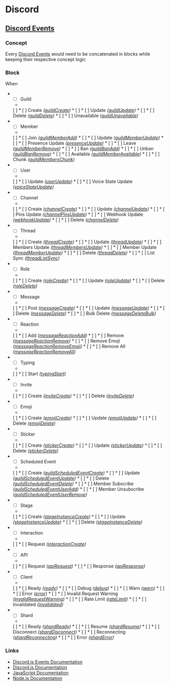 # Discord

## [Discord Events](https://discord.js.org/#/docs/discord.js/stable/class/Client)

### Concept

Every [Discord Events](https://discord.js.org/#/docs/discord.js/stable/class/Client) would need to be concatenated in blocks while keeping their respective concept logic

### Block

When

*
  * [ ] Guild
  *
  [ ]   * [ ] Create _(_[_guildCreate_](https://discord.js.org/#/docs/discord.js/stable/class/Client?scrollTo=e-guildCreate)_)_
  *
  [ ]   * [ ] Update _(_[_guildUpdate_](https://discord.js.org/#/docs/main/stable/class/Client?scrollTo=e-guildUpdate)_)_
  *
  [ ]   * [ ] Delete _(_[_guildDelete_](https://discord.js.org/#/docs/discord.js/stable/class/Client?scrollTo=e-guildDelete)_)_
  *
  [ ]   * [ ] Unavailable _(_[_guildUnavailable_](https://discord.js.org/#/docs/main/stable/class/Client?scrollTo=e-guildUnavailable)_)_
*
  * [ ] Member
  *
  [ ]   * [ ] Join _(_[_guildMemberAdd_](https://discord.js.org/#/docs/discord.js/stable/class/Client?scrollTo=e-guildMemberAdd)_)_
  *
  [ ]   * [ ] Update _(_[_guildMemberUpdate_](https://discord.js.org/#/docs/discord.js/stable/class/Client?scrollTo=e-guildMemberUpdate)_)_
  *
  [ ]   * [ ] Presence Update _(_[_presenceUpdate_](https://discord.js.org/#/docs/main/stable/class/Client?scrollTo=e-presenceUpdate)_)_
  *
  [ ]   * [ ] Leave _(_[_guildMemberRemove_](https://discord.js.org/#/docs/discord.js/stable/class/Client?scrollTo=e-guildMemberRemove)_)_
  *
  [ ]   * [ ] Ban _(_[_guildBanAdd_](https://discord.js.org/#/docs/discord.js/stable/class/Client?scrollTo=e-guildBanAdd)_)_
  *
  [ ]   * [ ] Unban _(_[_guildBanRemove_](https://discord.js.org/#/docs/discord.js/stable/class/Client?scrollTo=e-guildBanRemove)_)_
  *
  [ ]   * [ ] Available _(_[_guildMemberAvailable_](https://discord.js.org/#/docs/discord.js/stable/class/Client?scrollTo=e-guildMemberAvailable)_)_
  *
  [ ]   * [ ] Chunk _(_[_guildMembersChunk_](https://discord.js.org/#/docs/main/stable/class/Client?scrollTo=e-guildMembersChunk)_)_
*
  * [ ] User
  *
  [ ]   * [ ] Update _(_[_userUpdate_](https://discord.js.org/#/docs/main/stable/class/Client?scrollTo=e-userUpdate)_)_
  *
  [ ]   * [ ] Voice State Update _(_[_voiceStateUpdate_](https://discord.js.org/#/docs/main/stable/class/Client?scrollTo=e-voiceStateUpdate)_)_
*
  * [ ] Channel
  *
  [ ]   * [ ] Create _(_[_channelCreate_](https://discord.js.org/#/docs/discord.js/stable/class/Client?scrollTo=e-channelCreate)_)_
  *
  [ ]   * [ ] Update _(_[_channelUpdate_](https://discord.js.org/#/docs/discord.js/stable/class/Client?scrollTo=e-channelUpdate)_)_
  *
  [ ]   * [ ] Pins Update _(_[_channelPinsUpdate_](https://discord.js.org/#/docs/discord.js/stable/class/Client?scrollTo=e-channelPinsUpdate)_)_
  *
  [ ]   * [ ] Webhook Update _(_[_webhookUpdate_](https://discord.js.org/#/docs/main/stable/class/Client?scrollTo=e-webhookUpdate)_)_
  *
  [ ]   * [ ] Delete _(_[_channelDelete_](https://discord.js.org/#/docs/discord.js/stable/class/Client?scrollTo=e-channelDelete)_)_
*
  * [ ] Thread
  *
  [ ]   * [ ] Create _(_[_threadCreate_](https://discord.js.org/#/docs/main/stable/class/Client?scrollTo=e-threadCreate)_)_
  *
  [ ]   * [ ] Update _(_[_threadUpdate_](https://discord.js.org/#/docs/main/stable/class/Client?scrollTo=e-threadUpdate)_)_
  *
  [ ]   * [ ] Members Update _(_[_threadMembersUpdate_](https://discord.js.org/#/docs/main/stable/class/Client?scrollTo=e-threadMembersUpdate)_)_
  *
  [ ]   * [ ] Member Update _(_[_threadMemberUpdate_](https://discord.js.org/#/docs/main/stable/class/Client?scrollTo=e-threadMemberUpdate)_)_
  *
  [ ]   * [ ] Delete _(_[_threadDelete_](https://discord.js.org/#/docs/main/stable/class/Client?scrollTo=e-threadDelete)_)_
  *
  [ ]   * [ ] List Sync _(_[_threadListSync_](https://discord.js.org/#/docs/main/stable/class/Client?scrollTo=e-threadListSync)_)_
*
  * [ ] Role
  *
  [ ]   * [ ] Create _(_[_roleCreate_](https://discord.js.org/#/docs/main/stable/class/Client?scrollTo=e-roleCreate)_)_
  *
  [ ]   * [ ] Update _(_[_roleUpdate_](https://discord.js.org/#/docs/main/stable/class/Client?scrollTo=e-roleUpdate)_)_
  *
  [ ]   * [ ] Delete _(_[_roleDelete_](https://discord.js.org/#/docs/main/stable/class/Client?scrollTo=e-roleDelete)_)_
*
  * [ ] Message
  *
  [ ]   * [ ] Post _(_[_messageCreate_](https://discord.js.org/#/docs/main/stable/class/Client?scrollTo=e-messageCreate)_)_
  *
  [ ]   * [ ] Update _(_[_messageUpdate_](https://discord.js.org/#/docs/main/stable/class/Client?scrollTo=e-messageUpdate)_)_
  *
  [ ]   * [ ] Delete _(_[_messageDelete_](https://discord.js.org/#/docs/main/stable/class/Client?scrollTo=e-messageDelete)_)_
  *
  [ ]   * [ ] Bulk Delete _(_[_messageDeleteBulk_](https://discord.js.org/#/docs/main/stable/class/Client?scrollTo=e-messageDeleteBulk)_)_
*
  * [ ] Reaction
  *
  [ ]   * [ ] Add _(_[_messageReactionAdd_](https://discord.js.org/#/docs/main/stable/class/Client?scrollTo=e-messageReactionAdd)_)_
  *
  [ ]   * [ ] Remove _(_[_messageReactionRemove_](https://discord.js.org/#/docs/main/stable/class/Client?scrollTo=e-messageReactionRemove)_)_
  *
  [ ]   * [ ] Remove Emoji _(_[_messageReactionRemoveEmoji_](https://discord.js.org/#/docs/main/stable/class/Client?scrollTo=e-messageReactionRemoveEmoji)_)_
  *
  [ ]   * [ ] Remove All _(_[_messageReactionRemoveAll_](https://discord.js.org/#/docs/main/stable/class/Client?scrollTo=e-messageReactionRemoveAll)_)_
*
  * [ ] Typing
  *
  [ ]   * [ ] Start _(_[_typingStart_](https://discord.js.org/#/docs/main/stable/class/Client?scrollTo=e-typingStart)_)_
*
  * [ ] Invite
  *
  [ ]   * [ ] Create _(_[_inviteCreate_](https://discord.js.org/#/docs/main/stable/class/Client?scrollTo=e-inviteCreate)_)_
  *
  [ ]   * [ ] Delete _(_[_inviteDelete_](https://discord.js.org/#/docs/main/stable/class/Client?scrollTo=e-inviteDelete)_)_
*
  * [ ] Emoji
  *
  [ ]   * [ ] Create _(_[_emojiCreate_](https://discord.js.org/#/docs/discord.js/stable/class/Client?scrollTo=e-emojiCreate)_)_
  *
  [ ]   * [ ] Update _(_[_emojiUpdate_](https://discord.js.org/#/docs/discord.js/stable/class/Client?scrollTo=e-emojiUpdate)_)_
  *
  [ ]   * [ ] Delete _(_[_emojiDelete_](https://discord.js.org/#/docs/discord.js/stable/class/Client?scrollTo=e-emojiDelete)_)_
*
  * [ ] Sticker
  *
  [ ]   * [ ] Create _(_[_stickerCreate_](https://discord.js.org/#/docs/main/stable/class/Client?scrollTo=e-stickerCreate)_)_
  *
  [ ]   * [ ] Update _(_[_stickerUpdate_](https://discord.js.org/#/docs/main/stable/class/Client?scrollTo=e-stickerUpdate)_)_
  *
  [ ]   * [ ] Delete _(_[_stickerDelete_](https://discord.js.org/#/docs/main/stable/class/Client?scrollTo=e-stickerDelete)_)_
*
  * [ ] Scheduled Event
  *
  [ ]   * [ ] Create _(_[_guildScheduledEventCreate_](https://discord.js.org/#/docs/discord.js/stable/class/Client?scrollTo=e-guildScheduledEventCreate)_)_
  *
  [ ]   * [ ] Update _(_[_guildScheduledEventUpdate_](https://discord.js.org/#/docs/discord.js/stable/class/Client?scrollTo=e-guildScheduledEventUpdate)_)_
  *
  [ ]   * [ ] Delete _(_[_guildScheduledEventDelete_](https://discord.js.org/#/docs/discord.js/stable/class/Client?scrollTo=e-guildScheduledEventDelete)_)_
  *
  [ ]   * [ ] Member Subscribe _(_[_guildScheduledEventUserAdd_](https://discord.js.org/#/docs/discord.js/stable/class/Client?scrollTo=e-guildScheduledEventUserAdd)_)_
  *
  [ ]   * [ ] Member Unsubscribe _(_[_guildScheduledEventUserRemove_](https://discord.js.org/#/docs/discord.js/stable/class/Client?scrollTo=e-guildScheduledEventUserRemove)_)_
*
  * [ ] Stage
  *
  [ ]   * [ ] Create _(_[_stageInstanceCreate_](https://discord.js.org/#/docs/main/stable/class/Client?scrollTo=e-stageInstanceCreate)_)_
  *
  [ ]   * [ ] Update _(_[_stageInstanceUpdate_](https://discord.js.org/#/docs/main/stable/class/Client?scrollTo=e-stageInstanceUpdate)_)_
  *
  [ ]   * [ ] Delete _(_[_stageInstanceDelete_](https://discord.js.org/#/docs/main/stable/class/Client?scrollTo=e-stageInstanceDelete)_)_
*
  * [ ] Interaction
  *
  [ ]   * [ ] Request _(_[_interactionCreate_](https://discord.js.org/#/docs/main/stable/class/Client?scrollTo=e-interactionCreate)_)_
*
  * [ ] API
  *
  [ ]   * [ ] Request _(_[_apiRequest_](https://discord.js.org/#/docs/discord.js/stable/class/Client?scrollTo=e-apiRequest)_)_
  *
  [ ]   * [ ] Response _(_[_apiResponse_](https://discord.js.org/#/docs/discord.js/stable/class/Client?scrollTo=e-apiResponse)_)_
*
  * [ ] Client
  *
  [ ]   * [ ] Ready _(_[_ready_](https://discord.js.org/#/docs/main/stable/class/Client?scrollTo=e-ready)_)_
  *
  [ ]   * [ ] Debug _(_[_debug_](https://discord.js.org/#/docs/discord.js/stable/class/Client?scrollTo=e-debug)_)_
  *
  [ ]   * [ ] Warn _(_[_warn_](https://discord.js.org/#/docs/main/stable/class/Client?scrollTo=e-warn)_)_
  *
  [ ]   * [ ] Error _(_[_error_](https://discord.js.org/#/docs/discord.js/stable/class/Client?scrollTo=e-error)_)_
  *
  [ ]   * [ ] Invalid Request Warning _(_[_invalidRequestWarning_](https://discord.js.org/#/docs/main/stable/class/Client?scrollTo=e-invalidRequestWarning)_)_
  *
  [ ]   * [ ] Rate Limit _(_[_rateLimit_](https://discord.js.org/#/docs/main/stable/class/Client?scrollTo=e-rateLimit)_)_
  *
  [ ]   * [ ] Invalidated _(_[_invalidated_](https://discord.js.org/#/docs/main/stable/class/Client?scrollTo=e-invalidated)_)_
*
  * [ ] Shard
  *
  [ ]   * [ ] Ready _(_[_shardReady_](https://discord.js.org/#/docs/main/stable/class/Client?scrollTo=e-shardReady)_)_
  *
  [ ]   * [ ] Resume _(_[_shardResume_](https://discord.js.org/#/docs/main/stable/class/Client?scrollTo=e-shardResume)_)_
  *
  [ ]   * [ ] Disconnect _(_[_shardDisconnect_](https://discord.js.org/#/docs/main/stable/class/Client?scrollTo=e-shardDisconnect)_)_
  *
  [ ]   * [ ] Reconnecting _(_[_shardReconnecting_](https://discord.js.org/#/docs/main/stable/class/Client?scrollTo=e-shardReconnecting)_)_
  *
  [ ]   * [ ] Error _(_[_shardError_](https://discord.js.org/#/docs/main/stable/class/Client?scrollTo=e-shardError)_)_

### Links

* [Discord.js Events Documentation](https://discord.js.org/#/docs/discord.js/stable/class/Client)
* [Discord.js Documentation](https://discord.js.org/#/docs)
* [JavaScript Documentation](https://devdocs.io/javascript)
* [Node.js Documentation](https://devdocs.io/node/)
